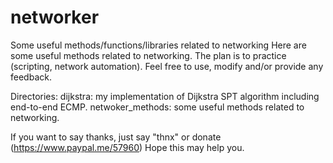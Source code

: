 # networker
Some useful methods/functions/libraries related to networking
Here are some useful methods related to networking.
The plan is to practice (scripting, network automation).
Feel free to use, modify and/or provide any feedback.

Directories:
 dijkstra: my implementation of Dijkstra SPT algorithm including end-to-end ECMP.
 netwoker_methods: some useful methods related to networking.

If you want to say thanks, just say "thnx" or donate (https://www.paypal.me/57960)
Hope this may help you.
